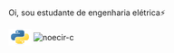 Oi, sou estudante de engenharia elétrica⚡

 <img align="center" alt="noecir-Python" height="30" width="40" src="https://raw.githubusercontent.com/devicons/devicon/master/icons/python/python-original.svg">  <img align="center" alt="noecir-c" height="30" width="40" src="https://camo.githubusercontent.com/8639a64068ea0e712beec603e79eb19daf6b3c26cb47c782b0debf2843a8bfa5/68747470733a2f2f63646e2e6a7364656c6976722e6e65742f67682f64657669636f6e732f64657669636f6e2f69636f6e732f632f632d6f726967696e616c2e737667">
